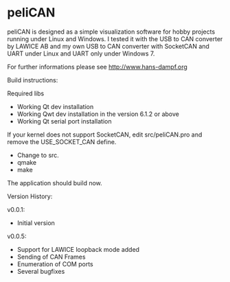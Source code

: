 peliCAN
=======

peliCAN is designed as a simple visualization software for hobby projects running under Linux and Windows. I tested it with the USB to CAN converter by LAWICE AB and my own USB to CAN converter with SocketCAN and UART under Linux and UART only under Windows 7.

For further informations please see http://www.hans-dampf.org

Build instructions:

Required libs
- Working Qt dev installation
- Working Qwt dev installation in the version 6.1.2 or above
- Working Qt serial port installation

If your kernel does not support SocketCAN, edit src/peliCAN.pro and remove the USE_SOCKET_CAN define.

- Change to src.
- qmake
- make

The application should build now.

Version History:

v0.0.1: 

- Initial version

v0.0.5: 

- Support for LAWICE loopback mode added
- Sending of CAN Frames
- Enumeration of COM ports
- Several bugfixes
